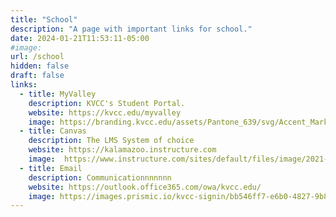```yaml
---
title: "School"
description: "A page with important links for school." 
date: 2024-01-21T11:53:11-05:00
#image: 
url: /school
hidden: false
draft: false
links:
  - title: MyValley
    description: KVCC's Student Portal.
    website: https://kvcc.edu/myvalley
    image: https://branding.kvcc.edu/assets/Pantone_639/svg/Accent_Mark.svg
  - title: Canvas
    description: The LMS System of choice
    website: https://kalamazoo.instructure.com
    image:  https://www.instructure.com/sites/default/files/image/2021-12/Canvas_logo_single_mark.png
  - title: Email
    description: Communicationnnnnnn
    website: https://outlook.office365.com/owa/kvcc.edu/
    image: https://images.prismic.io/kvcc-signin/bb546ff7-e6b0-4827-9b82-5bd2e38887b3_microsoft-outlook-logo.png?auto=compress,format
---
```


